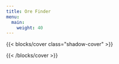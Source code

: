 ```yaml
---
title: Ore Finder
menu:
  main:
    weight: 40
---
```

{{< blocks/cover class="shadow-cover"  >}}
<div class="first-column">
<div id="andesiteButton1"></div>
<div id="clayButton1"></div>
<div id="coalButton1"></div>
<div id="diamondButton1"></div>
<div id="dirtButton1"></div>
<div id="goldButton1"></div>
<div id="graniteButton1"></div>
<div id="gravelButton1"></div>
<div id="ironButton1"></div>
<div id="lapisButton1"></div>
<div id="redstoneButton1"></div>
<div id="sandButton1"></div>
</div>
<div class="second-column">
<div id="andesiteButton2"></div>
<div id="clayButton2"></div>
<div id="coalButton2"></div>
<div id="diamondButton2"></div>
<div id="dirtButton2"></div>
<div id="goldButton2"></div>
<div id="graniteButton2"></div>
<div id="gravelButton2"></div>
<div id="ironButton2"></div>
<div id="lapisButton2"></div>
<div id="redstoneButton2"></div>
<div id="sandButton2"></div>
</div>

{{< /blocks/cover >}}

<script src="https://cdnjs.cloudflare.com/ajax/libs/jquery/3.3.1/jquery.min.js" integrity="sha256-FgpCb/KJQlLNfOu91ta32o/NMZxltwRo8QtmkMRdAu8=" crossorigin="anonymous"></script>
<script src="https://cdnjs.cloudflare.com/ajax/libs/three.js/94/three.min.js" integrity="sha256-NGC9JEuTWN4GhTj091wctgjzftr+8WNDmw0H8J5YPYE=" crossorigin="anonymous"></script>
<script src="https://cdn.jsdelivr.net/gh/InventivetalentDev/MineRender@1.4.11/dist/model.min.js"></script>
<script src="./ore_finder.js"></script>
    
